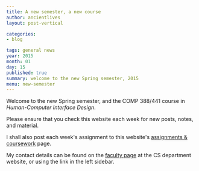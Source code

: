 ```yaml
---
title: A new semester, a new course
author: ancientlives
layout: post-vertical

categories:
- blog

tags: general news
year: 2015
month: 01
day: 15
published: true
summary: welcome to the new Spring semester, 2015
menu: new-semester
---
```


Welcome to the new Spring semester, and the COMP 388/441 course in *Human-Computer Interface Design*.

Please ensure that you check this website each week for new posts, notes, and material.

I shall also post each week's assignment to this website's [assignments & coursework](/assignments) page.

My contact details can be found on the [faculty page](http://www.luc.edu/cs/people/ftfaculty/haywardnicholas.shtml) at the CS department website, or using the link in the left sidebar.
